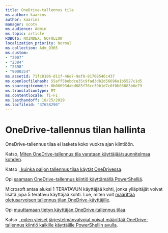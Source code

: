 ```yaml
---
title: OneDrive-tallennus tila
ms.author: kaarins
author: kaarins
manager: scotv
ms.audience: Admin
ms.topic: article
ROBOTS: NOINDEX, NOFOLLOW
localization_priority: Normal
ms.collection: Adm_O365
ms.custom:
- "2007"
- "2384"
- "2398"
- "9000354"
ms.assetid: 71fc8106-d11f-46e7-9af0-81708546c437
ms.openlocfilehash: 55aff5bebdce35c9fad3db2d56696e1b5527c1d5
ms.sourcegitcommit: 0b06093dabd685f76cc39b1d7c0f8b03883b6e79
ms.translationtype: MT
ms.contentlocale: fi-FI
ms.lasthandoff: 10/25/2019
ms.locfileid: "37658290"
---
```

# <a name="manage-your-onedrive-storage"></a>OneDrive-tallennus tilan hallinta

OneDrive-tallennus tilaa ei lasketa koko vuokra ajan kiintiöön. 

Katso, [Miten OneDrive-tallennus tila varataan käyttäjää/suunnitelmaa kohden](https://docs.microsoft.com/office365/servicedescriptions/onedrive-for-business-service-description?redirectedfrom=MSDN#storage-space-per-user).

Katso [, kuinka paljon tallennus tilaa käytät OneDrivessa](https://support.office.com/article/manage-your-onedrive-for-business-storage-31519161-059c-4764-b6f8-f5cd29f7fe68).

Opi [saamaan OneDrive-tallennus kiintiö käyttämällä PowerShelliä](https://gallery.technet.microsoft.com/scriptcenter/OneDrive-for-Business-0cb45614).

Microsoft antaa aluksi 1 TERATAVUN käyttäjää kohti, jonka ylläpitäjät voivat lisätä jopa 5 teratavu käyttäjää kohti. Lue, miten voit [määrittää oletusarvoisen tallennus tilan OneDrive-käyttäjille](https://docs.microsoft.com/onedrive/set-default-storage-space).

Opi [muuttamaan tietyn käyttäjän OneDrive-tallennus tilaa](https://docs.microsoft.com/onedrive/change-user-storage).

Katso [, miten yleiset järjestelmänvalvojat voivat määrittää OneDrive-tallennus kiintiö kaikille käyttäjille PowerShellin avulla](https://gallery.technet.microsoft.com/office/How-to-set-OneDrive-for-8b61365b).
  